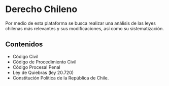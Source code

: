 # Derecho Chileno

Por medio de esta plataforma se busca realizar una análisis de las leyes chilenas más relevantes y sus modificaciones, así como su sistematización.

## Contenidos

- Código Civil
- Código de Procedimiento Civil
- Código Procesal Penal
- Ley de Quiebras (ley 20.720)
- Constitución Política de la República de Chile.
